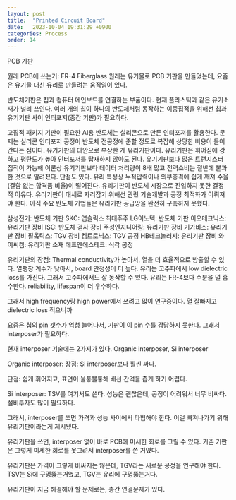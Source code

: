 ```yaml
---
layout: post
title:  "Printed Circuit Board"
date:   2023-10-04 19:31:29 +0900
categories: Process
order: 14
---
```


PCB 기판

원래 PCB에 쓰는거: FR-4 Fiberglass
원래는 유기물로 PCB 기판을 만들었는데, 요즘은 유기물 대신 유리로 만들려는 움직임이 있다.

반도체기판은 칩과 컴퓨터 메인보드를 연결하는 부품이다. 현재 플라스틱과 같은 유기소재가 널리 쓰인다. 여러 개의 칩이 하나의 반도체처럼 동작하는 이종집적을 위해선 칩과 유기기판 사이 인터포저(중간 기판)가 필요하다.

고집적 패키지 기판이 필요한 AI용 반도체는 실리콘으로 만든 인터포저를 활용한다. 문제는 실리콘 인터포저 공정이 반도체 전공정에 준할 정도로 복잡해 상당한 비용이 들어간다는 점이다. 유기기판의 대안으로 부상한 게 유리기판이다. 유리기판은 휘어짐에 강하고 평탄도가 높아 인터포저를 탑재하지 않아도 된다. 유기기판보다 많은 트랜지스터 집적이 가능해 이론상 유기기판보다 데이터 처리량이 8배 많고 전력소비는 절반에 불과한 것으로 알려졌다. 단점도 있다. 유리 특성상 누적압력이나 외부충격에 쉽게 깨져 수율(결함 없는 합격품 비율)이 떨어진다. 유리기판이 반도체 시장으로 진입하지 못한 결정적 이유다. 유리기판이 대세로 자리잡기 위해선 관련 기술개발과 공정 최적화가 이뤄져야 한다. 아직 주요 반도체 기업들은 유리기판 공급망을 완전히 구축하지 못했다.


삼성전기: 반도체 기판
SKC: 앱솔릭스 최대주주
LG이노텍: 반도체 기판
이오테크닉스: 유리기판 장비
ISC: 반도체 검사 장비
주성엔지니어링: 유리기판 장비
기가비스: 유리기판 장비
필옵틱스: TGV 장비
켐트로닉스: TGV 공정
HB테크놀러지: 유리기판 장비
와이씨켐: 유리기판 소재
에프엔에스테크: 식각 공정




유리기판의 장점:
Thermal conductivity가 높아서, 열을 더 효율적으로 방출할 수 있다.
열팽창 계수가 낮아서, board 안정성이 더 높다.
유리는 고주파에서 low dielectric loss를 가진다. 그래서 고주파에서도 잘 동작할 수 있다.
유리는 FR-4보다 수분을 덜 흡수한다. reliability, lifespan이 더 우수하다.

그래서 high frequency랑 high power에서 쓰려고 많이 연구중이다.
열 잘빠지고 dielectric loss 적으니까



요즘은 칩의 pin 갯수가 엄청 늘어나서, 기판이 이 pin 수를 감당하지 못한다. 그래서 interposer가 필요하다.

현재 interposer 기술에는 2가지가 있다.
Organic interposer, Si interposer

Organic interposer:
장점: Si interposer보다 훨씬 싸다.

단점: 쉽게 휘어지고, 표면이 울퉁불퉁해 배선 간격을 좁게 하기 어렵다.

Si interposer:
TSV를 여기서도 쓴다.
성능은 괜찮은데, 공정이 어려워서 너무 비싸다. 설비투자도 많이 필요하다.

그래서, interposer를 쓰면 가격과 성능 사이에서 타협해야 한다.
이걸 빠져나가기 위해 유리기판이라는게 제시됐다.

유리기판을 쓰면, interposer 없이 바로 PCB에 미세한 회로를 그릴 수 있다. 기존 기판은 그렇게 미세한 회로를 못그려서 interposer를 쓴 거였다.

유리기판은 가격이 그렇게 비싸지는 않은데, TGV라는 새로운 공정을 연구해야 한다. TSV는 Si에 구멍뚫는거였고, TGV는 유리에 구멍뚫는거다.

유리기판이 지금 해결해야 할 문제로는, 층간 연결문제가 있다.